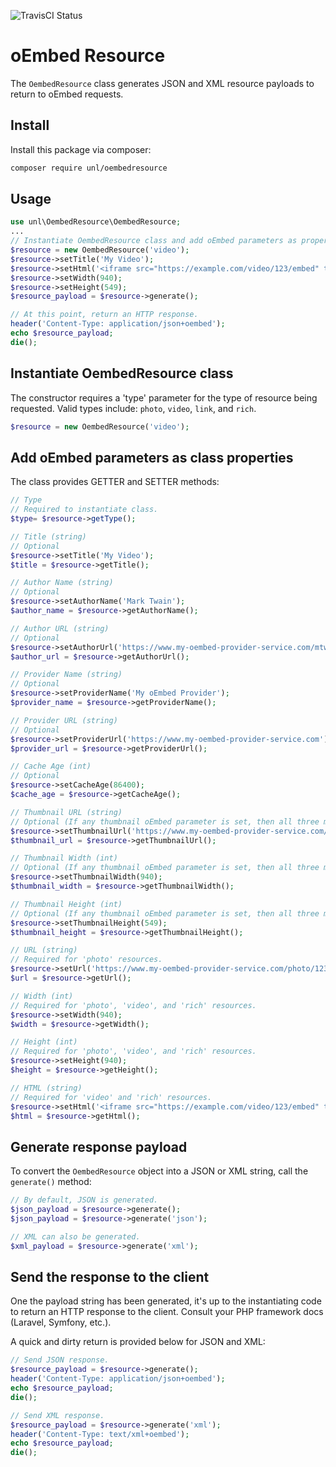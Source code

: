 ![TravisCI Status](https://travis-ci.com/unl/oEmbedResource.svg?branch=1.x.x)

# oEmbed Resource

The `OembedResource` class generates JSON and XML resource payloads to return to oEmbed requests.

## Install

Install this package via composer:

``` bash
composer require unl/oembedresource
```

## Usage

``` php
use unl\OembedResource\OembedResource;
...
// Instantiate OembedResource class and add oEmbed parameters as properties.
$resource = new OembedResource('video');
$resource->setTitle('My Video');
$resource->setHtml('<iframe src="https://example.com/video/123/embed" title="My Video" allowfullscreen frameborder="0"></iframe>');
$resource->setWidth(940);
$resource->setHeight(549);
$resource_payload = $resource->generate();

// At this point, return an HTTP response.
header('Content-Type: application/json+oembed');
echo $resource_payload;
die();
```

## Instantiate OembedResource class

The constructor requires a 'type' parameter for the type of resource being requested. Valid types include: `photo`, `video`, `link`, and `rich`.

``` php
$resource = new OembedResource('video');
```

## Add oEmbed parameters as class properties

The class provides GETTER and SETTER methods:

``` php
// Type
// Required to instantiate class.
$type= $resource->getType();

// Title (string)
// Optional
$resource->setTitle('My Video');
$title = $resource->getTitle();

// Author Name (string)
// Optional
$resource->setAuthorName('Mark Twain');
$author_name = $resource->getAuthorName();

// Author URL (string)
// Optional
$resource->setAuthorUrl('https://www.my-oembed-provider-service.com/mtwain');
$author_url = $resource->getAuthorUrl();

// Provider Name (string)
// Optional
$resource->setProviderName('My oEmbed Provider');
$provider_name = $resource->getProviderName();

// Provider URL (string)
// Optional
$resource->setProviderUrl('https://www.my-oembed-provider-service.com');
$provider_url = $resource->getProviderUrl();

// Cache Age (int)
// Optional
$resource->setCacheAge(86400);
$cache_age = $resource->getCacheAge();

// Thumbnail URL (string)
// Optional (If any thumbnail oEmbed parameter is set, then all three must be set.)
$resource->setThumbnailUrl('https://www.my-oembed-provider-service.com/video/123/thumbnail.jpg');
$thumbnail_url = $resource->getThumbnailUrl();

// Thumbnail Width (int)
// Optional (If any thumbnail oEmbed parameter is set, then all three must be set.)
$resource->setThumbnailWidth(940);
$thumbnail_width = $resource->getThumbnailWidth();

// Thumbnail Height (int)
// Optional (If any thumbnail oEmbed parameter is set, then all three must be set.)
$resource->setThumbnailHeight(549);
$thumbnail_height = $resource->getThumbnailHeight();

// URL (string)
// Required for 'photo' resources.
$resource->setUrl('https://www.my-oembed-provider-service.com/photo/123.jpg');
$url = $resource->getUrl();

// Width (int)
// Required for 'photo', 'video', and 'rich' resources.
$resource->setWidth(940);
$width = $resource->getWidth();

// Height (int)
// Required for 'photo', 'video', and 'rich' resources.
$resource->setHeight(940);
$height = $resource->getHeight();

// HTML (string)
// Required for 'video' and 'rich' resources.
$resource->setHtml('<iframe src="https://example.com/video/123/embed" title="My Video" allowfullscreen frameborder="0"></iframe>');
$html = $resource->getHtml();

```

## Generate response payload

To convert the `OembedResource` object into a JSON or XML string, call the `generate()` method:

``` php
// By default, JSON is generated.
$json_payload = $resource->generate();
$json_payload = $resource->generate('json');

// XML can also be generated.
$xml_payload = $resource->generate('xml');

```

## Send the response to the client

One the payload string has been generated, it's up to the instantiating code to return an HTTP response to the client. Consult your PHP framework docs (Laravel, Symfony, etc.). 

A quick and dirty return is provided below for JSON and XML:

``` php
// Send JSON response.
$resource_payload = $resource->generate();
header('Content-Type: application/json+oembed');
echo $resource_payload;
die();
```

``` php
// Send XML response.
$resource_payload = $resource->generate('xml');
header('Content-Type: text/xml+oembed');
echo $resource_payload;
die();
```

